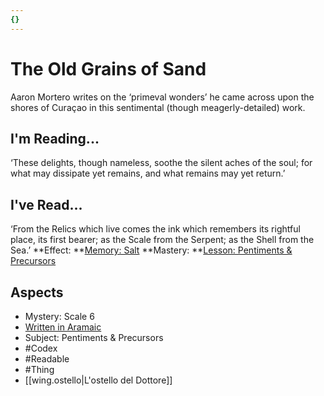 ```yaml
---
{}
---
```

# The Old Grains of Sand
Aaron Mortero writes on the ‘primeval wonders’ he came across upon the shores of Curaçao in this sentimental (though meagerly-detailed) work.
## I'm Reading...
‘These delights, though nameless, soothe the silent aches of the soul; for what may dissipate yet remains, and what remains may yet return.’
## I've Read...
‘From the Relics which live comes the ink which remembers its rightful place, its first bearer; as the Scale from the Serpent; as the Shell from the Sea.’
**Effect: **[Memory: Salt](https://uadaf.theevilroot.xyz/rowenarium/element/mem.salt)
**Mastery: **[Lesson: Pentiments & Precursors](https://uadaf.theevilroot.xyz/rowenarium/element/x.pentiments.precursors)
## Aspects
- Mystery: Scale 6
- [Written in Aramaic](https://uadaf.theevilroot.xyz/rowenarium/element/w.aramaic)
- Subject: Pentiments & Precursors
- #Codex
- #Readable
- #Thing
- [[wing.ostello|L'ostello del Dottore]]